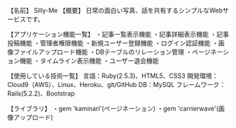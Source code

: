 【名前】
Silly-Me
【概要】
日常の面白い写真、話を共有するシンプルなWebサービスです。

【アプリケーション機能一覧】
・記事一覧表示機能
・記事詳細表示機能
・記事投稿機能
・管理者権限機能
・新規ユーザー登録機能
・ログイン認証機能
・画像ファイルアップロード機能
・DBテーブルのリレーション管理
・ページネーション機能
・タイムライン表示機能
・ユーザー退会機能

【使用している技術一覧】
言語：Ruby(2.5.3)、HTML5、CSS3
開発環境：Cloud9（AWS）、Linux、Heroku、git/GitHub
DB：MySQL
フレームワーク：Rails(5.2.2)、Bootstrap

【ライブラリ】
・gem 'kaminari'(ページネーション)
・gem 'carrierwave'(画像アップロード)

